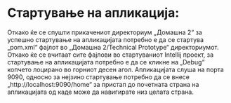 # Стартување на апликација:
Откако ќе се спушти прикачениот директориум „Домашна 2“ за успешно стартување на апликацијата потребно е да се стартува „pom.xml“ фајлот во „Домашна 2/Technical Prototype“ директориумот.
Откако ќе се вчитаат сите фајлови во стартуваниот Intellij проект, за стартување на апликацијата потребно е да се кликне на „Debug“ копчето лоцирано во горниот десен агол.
Апликацијата слуша на порта 9090, односно за нејзино стартување потребно да се внесе „http://localhost:9090/home“ за пристап до почетната страна на апликацијата од каде може да навигирате низ целата страна.
